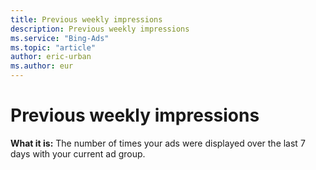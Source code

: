 ```yaml
---
title: Previous weekly impressions
description: Previous weekly impressions
ms.service: "Bing-Ads"
ms.topic: "article"
author: eric-urban
ms.author: eur
---
```


# Previous weekly impressions

**What it is:**  The number of times your ads were displayed over the last 7 days with your current ad group.


